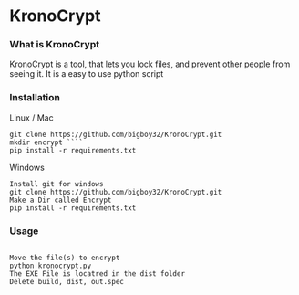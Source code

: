 # KronoCrypt


### What is KronoCrypt
KronoCrypt is a tool, that lets you lock files, and prevent other people from seeing it. It is a easy to use python script

### Installation

Linux / Mac

```
git clone https://github.com/bigboy32/KronoCrypt.git
mkdir encrypt ````
pip install -r requirements.txt 
```

Windows

```
Install git for windows
git clone https://github.com/bigboy32/KronoCrypt.git
Make a Dir called Encrypt
pip install -r requirements.txt
```

### Usage

``` 

Move the file(s) to encrypt
python kronocrypt.py
The EXE File is locatred in the dist folder
Delete build, dist, out.spec

```
